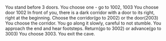 You stand before 3 doors. You choose one - go to 1002, 1003
You choose door 1002
In front of you, there is a dark  corridor with a door to its right,
right at the beginning. Choose the corridor(go to 2002) or the door(2003)
You choose the corridor.
You go along it slowly, careful to not stumble.
You approach the end and hear footsteps.
Return(go to 3002) or advance(go to 3003)
You choose 3003.
You exit the cave.
